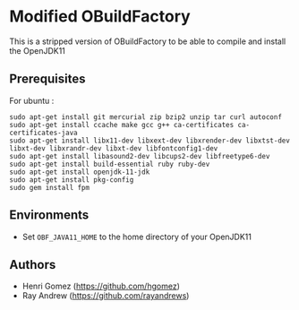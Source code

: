 # Modified OBuildFactory

This is a stripped version of OBuildFactory to be able to compile and install the OpenJDK11

## Prerequisites

For ubuntu :

``` shell
sudo apt-get install git mercurial zip bzip2 unzip tar curl autoconf
sudo apt-get install ccache make gcc g++ ca-certificates ca-certificates-java
sudo apt-get install libx11-dev libxext-dev libxrender-dev libxtst-dev libxt-dev libxrandr-dev libxt-dev libfontconfig1-dev
sudo apt-get install libasound2-dev libcups2-dev libfreetype6-dev
sudo apt-get install build-essential ruby ruby-dev
sudo apt-get install openjdk-11-jdk
sudo apt-get install pkg-config
sudo gem install fpm
```

## Environments

- Set `OBF_JAVA11_HOME` to the home directory of your OpenJDK11

## Authors
- Henri Gomez (https://github.com/hgomez)
- Ray Andrew (https://github.com/rayandrews)
